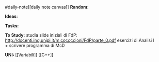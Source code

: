 #daily-note[[daily note canvas]] 
**Random:**


**Ideas:**


**Tasks:**


**To Study:**
studia slide iniziali di FdP: http://docenti.ing.unipi.it/m.cococcioni/FdP/parte_0.pdf
esercizi di Analisi I + scrivere programma di McD

**UNI:**
[[Variabili]] [[C++]] 
